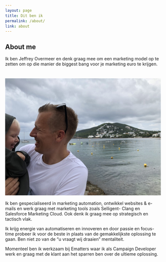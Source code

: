 ```yaml
---
layout: page
title: Dit ben ik
permalink: /about/
link: about
---
```


<div class="post container">
<div class="about">
<h2 class="is-title" style="">About me</h2>
<p>
Ik ben Jeffrey Overmeer en denk graag mee om een marketing model op te zetten om op die manier de biggest bang voor je marketing euro te krijgen.
</p>
<img src="/images/ik.jpg" class="fullscreen" style="margin-top:24px;">
<p>
Ik ben gespecialiseerd in marketing automation, ontwikkel websites & e-mails en werk graag met marketing tools zoals Selligent- Clang en Salesforce Marketing Cloud. Ook denk ik graag mee op strategisch en tactisch vlak.
</p>
<p>
Ik krijg energie van automatiseren en innoveren en door passie en focus-time probeer ik voor de beste in plaats van de gemakkelijkste oplossing te gaan. Ben niet zo van de “u vraagt wij draaien” mentaliteit. 
</p>
<p>
Momenteel ben ik werkzaam bij Ematters waar ik als Campaign Developer werk en graag met de klant aan het sparren ben over de ultieme oplossing.
</p>
</div>

